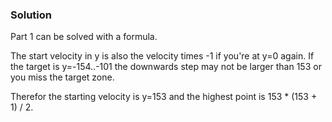 ### Solution

Part 1 can be solved with a formula.

The start velocity in y is also the velocity times -1 if you're at y=0 again. If the target is y=-154..-101 the downwards step may not be larger than 153 or you miss the target zone.

Therefor the starting velocity is y=153 and the highest point is 153 * (153 + 1) / 2.
